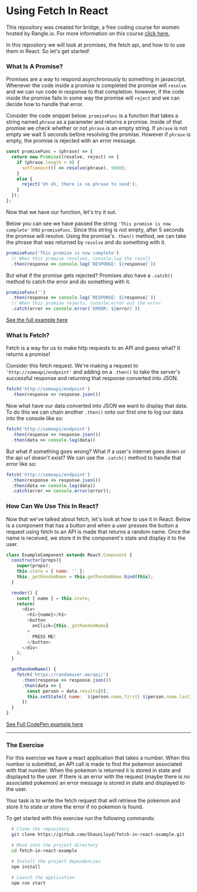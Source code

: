 # Using Fetch In React
This repository was created for bridge, a free coding course for women hosted by Rangle.io. For more information on this course [click here.](https://rangle.io/bridge/)

In this repository we will look at promises, the fetch api, and how to to use them in React. So let's get started!

### What Is A Promise?

Promises are a way to respond asynchronously to something in javascript. Whenever the code inside a promise is completed the promise will `resolve` and we can run code in response to that completion. however, if the code inside the promise fails in some way the promise will `reject` and we can decide how to handle that error.

Consider the code snippet below. `promiseFunc` is a function that takes a string named `phrase` as a parameter and returns a promise. Inside of that promise we check whether or not `phrase` is an empty string. If `phrase` is not empty we wait 5 seconds before resolving the promise. However if `phrase` is empty, the promise is rejected with an error message.

```js
const promiseFunc = (phrase) => {
  return new Promise((resolve, reject) => {
    if (phrase.length > 0) {
      setTimeout(() => resolve(phrase), 5000);
    }
    else {
      reject('Uh oh, there is no phrase to send');
    }
  });
};
```

Now that we have our function, let's try it out.

Below you can see we have passed the string `'This promise is now complete'` into `promiseFunc`. Since this string is not empty, after 5 seconds the promise will resolve. Using the promise's `.then()` method, we can take the phrase that was returned by `resolve` and do something with it.

```js
promiseFunc('This promise is now complete')
  // When this promise resolves, console.log the result
  .then(response => console.log(`RESPONSE: ${response}`))
```
But what if the promise gets rejected? Promises also have a `.catch()` method to catch the error and do something with it.

```js
promiseFunc('')
  .then(response => console.log(`RESPONSE: ${response}`))
  // When this promise rejects, console.error out the error
  .catch(error => console.error(`ERROR: ${error}`))
```

[See the full example here](https://repl.it/JG1l/2)

### What Is Fetch?

Fetch is a way for us to make http requests to an API and guess what? It returns a promise!

Consider this fetch request. We're making a request to `'http://someapi/endpoint'` and adding on a `.then()` to take the server's successful response and returning that response converted into JSON.

```js
fetch('http://someapi/endpoint')
  .then(response => response.json())
```

Now what have our data converted into JSON we want to display that data. To do this we can chain another `.then()` onto our first one to log our data into the console like so:

```js
fetch('http://someapi/endpoint')
  .then(response => response.json())
  .then(data => console.log(data))
```

But what if something goes wrong? What if a user's internet goes down or the api url doesn't exist? We can use the `.catch()` method to handle that error like so:

```js
fetch('http://someapi/endpoint')
  .then(response => response.json())
  .then(data => console.log(data))
  .catch(error => console.error(error));
```

### How Can We Use This In React?

Now that we've talked about fetch, let's look at how to use it in React. Below is a component that has a button and when a user presses the button a request using fetch to an API is made that returns a random name. Once the name is received, we store it in the component's state and display it to the user.

```js
class ExampleComponent extends React.Component {
  constructor(props){
    super(props);
    this.state = { name: '' };
    this._getRandomName = this.getRandomName.bind(this);
  }

  render() {
    const { name } = this.state;
    return(
      <div>
        <h1>{name}</h1>
        <button
          onClick={this._getRandomName}
        >
          PRESS ME!
        </button>
      </div>
    );
  }

  getRandomName() {
    fetch('https://randomuser.me/api/')
      .then(response => response.json())
      .then(data => {
        const person = data.results[0];
        this.setState({ name: `${person.name.first} ${person.name.last}` })
      })
  }
}
```

[See Full CodePen example here](https://codepen.io/ShaunLloyd/pen/owpyQo?editors=1010)

<hr>

### The Exercise

For this exercise we have a react application that takes a number. When this number is submitted, an API call is made to find the pokemon associated with that number. When the pokemon is returned it is stored in state and displayed to the user. If there is an error with the request (maybe there is no associated pokemon) an error message is stored in state and displayed to the user.

Your task is to write the fetch request that will retrieve the pokemon and store it to state or store the error if no pokemon is found.

To get started with this exercise run the following commands:
```bash
  # Clone the repository
  git clone https://github.com/ShaunLloyd/fetch-in-react-example.git

  # Move into the project directory
  cd fetch-in-react-example

  # Install the project dependencies
  npm install

  # Launch the application
  npm run start
```
